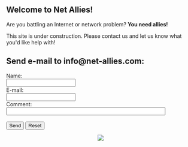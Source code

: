 ## Welcome to Net Allies! 

Are you battling an Internet or network problem?  **You need allies!**

This site is under construction. Please contact us and let us know what you'd like help with!

<html>
<body>

<h2>Send e-mail to info@net-allies.com:</h2>

<form action="mailto:info@net-allies.com" method="post" enctype="text/plain">
Name:<br>
<input type="text" name="name"><br>
E-mail:<br>
<input type="text" name="mail"><br>
Comment:<br>
<input type="text" name="What do you need help with?" size="50"><br><br>
<input type="submit" value="Send">
<input type="reset" value="Reset">
</form>

</body>
</html>

<div style="text-align:center"><img src="https://encrypted-tbn0.gstatic.com/images?q=tbn:ANd9GcRScshLC3s4MFo9BxKKGybtW_clpzf1oBLq08QWrfLAIuQSPXj2fg" /></div>
